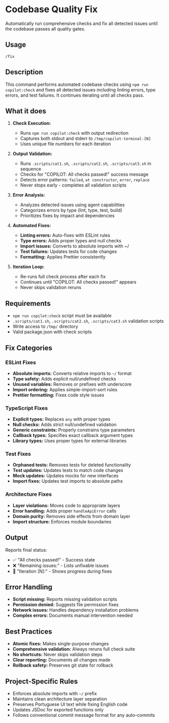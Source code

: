 # Codebase Quality Fix

Automatically run comprehensive checks and fix all detected issues until the codebase passes all quality gates.

## Usage

```
/fix
```

## Description

This command performs automated codebase checks using `npm run copilot:check` and fixes all detected issues including linting errors, type errors, and test failures. It continues iterating until all checks pass.

## What it does

1. **Check Execution:**
   - Runs `npm run copilot:check` with output redirection
   - Captures both stdout and stderr to `/tmp/copilot-terminal-[N]`
   - Uses unique file numbers for each iteration

2. **Output Validation:**
   - Runs `.scripts/cat1.sh`, `.scripts/cat2.sh`, `.scripts/cat3.sh` in sequence
   - Checks for "COPILOT: All checks passed!" success message
   - Detects error patterns: `failed`, `at constructor`, `error`, `replace`
   - Never stops early - completes all validation scripts

3. **Error Analysis:**
   - Analyzes detected issues using agent capabilities
   - Categorizes errors by type (lint, type, test, build)
   - Prioritizes fixes by impact and dependencies

4. **Automated Fixes:**
   - **Linting errors:** Auto-fixes with ESLint rules
   - **Type errors:** Adds proper types and null checks
   - **Import issues:** Converts to absolute imports with ~/
   - **Test failures:** Updates tests for code changes
   - **Formatting:** Applies Prettier consistently

5. **Iteration Loop:**
   - Re-runs full check process after each fix
   - Continues until "COPILOT: All checks passed!" appears
   - Never skips validation reruns

## Requirements

- `npm run copilot:check` script must be available
- `.scripts/cat1.sh`, `.scripts/cat2.sh`, `.scripts/cat3.sh` validation scripts
- Write access to `/tmp/` directory
- Valid package.json with check scripts

## Fix Categories

### ESLint Fixes
- **Absolute imports:** Converts relative imports to `~/` format
- **Type safety:** Adds explicit null/undefined checks
- **Unused variables:** Removes or prefixes with underscore
- **Import ordering:** Applies simple-import-sort rules
- **Prettier formatting:** Fixes code style issues

### TypeScript Fixes
- **Explicit types:** Replaces `any` with proper types
- **Null checks:** Adds strict null/undefined validation
- **Generic constraints:** Properly constrains type parameters
- **Callback types:** Specifies exact callback argument types
- **Library types:** Uses proper types for external libraries

### Test Fixes
- **Orphaned tests:** Removes tests for deleted functionality
- **Test updates:** Updates tests to match code changes
- **Mock updates:** Updates mocks for new interfaces
- **Import fixes:** Updates test imports to absolute paths

### Architecture Fixes
- **Layer violations:** Moves code to appropriate layers
- **Error handling:** Adds proper `handleApiError` calls
- **Domain purity:** Removes side effects from domain layer
- **Import structure:** Enforces module boundaries

## Output

Reports final status:
- ✅ "All checks passed!" - Success state
- ❌ "Remaining issues:" - Lists unfixable issues
- 🔄 "Iteration [N]:" - Shows progress during fixes

## Error Handling

- **Script missing:** Reports missing validation scripts
- **Permission denied:** Suggests file permission fixes
- **Network issues:** Handles dependency installation problems
- **Complex errors:** Documents manual intervention needed

## Best Practices

- **Atomic fixes:** Makes single-purpose changes
- **Comprehensive validation:** Always reruns full check suite
- **No shortcuts:** Never skips validation steps
- **Clear reporting:** Documents all changes made
- **Rollback safety:** Preserves git state for rollback

## Project-Specific Rules

- Enforces absolute imports with `~/` prefix
- Maintains clean architecture layer separation
- Preserves Portuguese UI text while fixing English code
- Updates JSDoc for exported functions only
- Follows conventional commit message format for any auto-commits